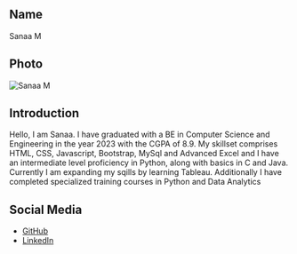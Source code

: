## Name
Sanaa M

## Photo
![Sanaa M](https://drive.google.com/file/d/1DPUr5DMsRAhOVhyxzbmmPSyvSedbrksw/view?usp=drive_link)

## Introduction
Hello, I am Sanaa. I have graduated with a BE in Computer Science and Engineering in the year 2023 with the CGPA of 8.9. My skillset comprises HTML, CSS, Javascript, Bootstrap, MySql and Advanced Excel and I have an intermediate level proficiency in Python, along with basics in C and Java. Currently I am expanding my sqills by learning Tableau. Additionally I have completed specialized training courses in Python and Data Analytics

## Social Media
- [GitHub](https://github.com/sanaakasim)
- [LinkedIn](https://www.linkedin.com/in/sanaa-m/)